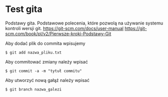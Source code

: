 Test gita
=========

Podstawy gita. Podstawowe polecenia, które pozwolą na używanie systemu kontroli wersji git.
https://git-scm.com/docs/user-manual
https://git-scm.com/book/pl/v2/Pierwsze-kroki-Podstawy-Git

Aby dodać plik do commita wpisujemy

```
$ git add nazwa_pliku.txt
```

Aby commitować zmiany należy wpisać

```
$ git commit -a -m "tytuł commitu"
```

Aby utworzyć nową gałąź należy wpisać

```
$ git branch nazwa_galezi
```
